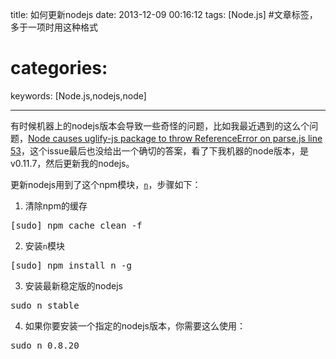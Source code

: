 title: 如何更新nodejs
date: 2013-12-09 00:16:12
tags: [Node.js] #文章标签，多于一项时用这种格式
# categories:
keywords: [Node.js,nodejs,node]

---
有时候机器上的nodejs版本会导致一些奇怪的问题，比如我最近遇到的这么个问题，[Node causes uglify-js package to throw ReferenceError on parse.js line 53](https://github.com/joyent/node/issues/6235)，这个issue最后也没给出一个确切的答案，看了下我机器的node版本，是v0.11.7，然后更新我的nodejs。

更新nodejs用到了这个npm模块，[`n`](https://npmjs.org/package/n)，步骤如下：
<!--more-->

1. 清除npm的缓存
<pre class="prettyPrint">
[sudo] npm cache clean -f
</pre>

2. 安装`n`模块
<pre class="prettyPrint">
[sudo] npm install n -g
</pre>

3. 安装最新稳定版的nodejs
<pre class="prettyPrint">
sudo n stable
</pre>

4. 如果你要安装一个指定的nodejs版本，你需要这么使用：
<pre class="prettyPrint">
sudo n 0.8.20
</pre>
